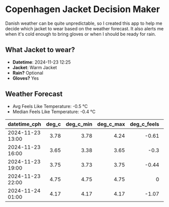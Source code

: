 
# Copenhagen Jacket Decision Maker

Danish weather can be quite unpredictable, so I created this app to help me decide which jacket to wear based on the weather forecast. 
It also alerts me when it's cold enough to bring gloves or when I should be ready for rain.

## What Jacket to wear?

- **Datetime**: 2024-11-23 12:25
- **Jacket**: Warm Jacket
- **Rain?** Optional
- **Gloves?** Yes

## Weather Forecast
- Avg Feels Like Temperature: -0.5 °C
- Median Feels Like Temperature: -0.4 °C

| datetime_cph     |   deg_c |   deg_c_min |   deg_c_max |   deg_c_feels | weather   | wind   | rain   |
|:-----------------|--------:|------------:|------------:|--------------:|:----------|:-------|:-------|
| 2024-11-23 13:00 |    3.78 |        3.78 |        4.24 |         -0.61 | Clouds    | High   | None   |
| 2024-11-23 16:00 |    3.65 |        3.38 |        3.65 |         -0.3  | Clouds    | Low    | None   |
| 2024-11-23 19:00 |    3.75 |        3.73 |        3.75 |         -0.44 | Clouds    | Medium | None   |
| 2024-11-23 22:00 |    4.75 |        4.75 |        4.75 |          0    | Clouds    | High   | None   |
| 2024-11-24 01:00 |    4.17 |        4.17 |        4.17 |         -1.07 | Rain      | High   | Low    |
        